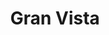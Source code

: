 ---
title: Gran Vista
permalink: /gran-vista/
redirect_from:
    - /gvc/
redirect_to: https://discord.gg/zMZSEjKj8C
---